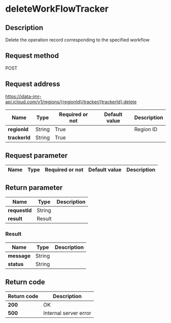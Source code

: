 # deleteWorkFlowTracker


## Description
Delete the operation record corresponding to the specified workflow

## Request method
POST

## Request address
https://idata-jmr-api.jcloud.com/v1/regions/{regionId}/tracker/{trackerId}:delete

|Name|Type|Required or not|Default value|Description|
|---|---|---|---|---|
|**regionId**|String|True||Region ID|
|**trackerId**|String|True|||

## Request parameter
|Name|Type|Required or not|Default value|Description|
|---|---|---|---|---|


## Return parameter
|Name|Type|Description|
|---|---|---|
|**requestId**|String||
|**result**|Result||


### Result
|Name|Type|Description|
|---|---|---|
|**message**|String||
|**status**|String||

## Return code
|Return code|Description|
|---|---|
|**200**|OK|
|**500**|Internal server error|
